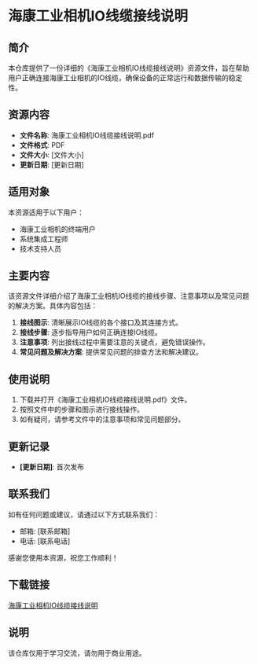 # 海康工业相机IO线缆接线说明

## 简介
本仓库提供了一份详细的《海康工业相机IO线缆接线说明》资源文件，旨在帮助用户正确连接海康工业相机的IO线缆，确保设备的正常运行和数据传输的稳定性。

## 资源内容
- **文件名称**: 海康工业相机IO线缆接线说明.pdf
- **文件格式**: PDF
- **文件大小**: [文件大小]
- **更新日期**: [更新日期]

## 适用对象
本资源适用于以下用户：
- 海康工业相机的终端用户
- 系统集成工程师
- 技术支持人员

## 主要内容
该资源文件详细介绍了海康工业相机IO线缆的接线步骤、注意事项以及常见问题的解决方案。具体内容包括：
1. **接线图示**: 清晰展示IO线缆的各个接口及其连接方式。
2. **接线步骤**: 逐步指导用户如何正确连接IO线缆。
3. **注意事项**: 列出接线过程中需要注意的关键点，避免错误操作。
4. **常见问题及解决方案**: 提供常见问题的排查方法和解决建议。

## 使用说明
1. 下载并打开《海康工业相机IO线缆接线说明.pdf》文件。
2. 按照文件中的步骤和图示进行接线操作。
3. 如有疑问，请参考文件中的注意事项和常见问题部分。

## 更新记录
- **[更新日期]**: 首次发布

## 联系我们
如有任何问题或建议，请通过以下方式联系我们：
- 邮箱: [联系邮箱]
- 电话: [联系电话]

感谢您使用本资源，祝您工作顺利！

## 下载链接
[海康工业相机IO线缆接线说明](https://pan.quark.cn/s/51fa550968c8)

## 说明

该仓库仅用于学习交流，请勿用于商业用途。
